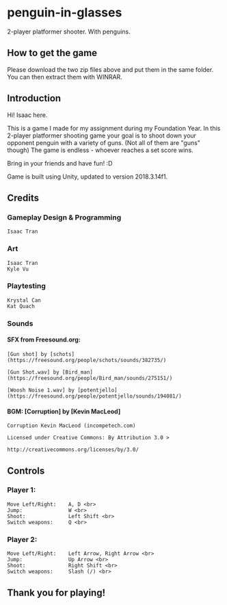 # penguin-in-glasses
2-player platformer shooter. With penguins. 

## How to get the game
Please download the two zip files above and put them in the same folder. You can then extract them with WINRAR.
    
## Introduction
Hi! Isaac here. 

This is a game I made for my assignment during my Foundation Year.
In this 2-player platformer shooting game your goal is to shoot down your opponent penguin
with a variety of guns. (Not all of them are "guns" though)
The game is endless - whoever reaches a set score wins.

Bring in your friends and have fun! :D

Game is built using Unity, updated to version 2018.3.14f1.

## Credits
### Gameplay Design & Programming <br>
    Isaac Tran 

### Art <br>
    Isaac Tran
    Kyle Vu 

### Playtesting <br>
    Krystal Can 
    Kat Quach 

### Sounds <br>

#### SFX from Freesound.org: <br>

    [Gun shot] by [schots] 
    (https://freesound.org/people/schots/sounds/382735/) 

    [Gun Shot.wav] by [Bird_man] 
    (https://freesound.org/people/Bird_man/sounds/275151/) 

    [Woosh Noise 1.wav] by [potentjello] 
    (https://freesound.org/people/potentjello/sounds/194081/) 
    
#### BGM: [Corruption] by [Kevin MacLeod] <br>

    Corruption Kevin MacLeod (incompetech.com) 

    Licensed under Creative Commons: By Attribution 3.0 >

    http://creativecommons.org/licenses/by/3.0/ 

## Controls <br>
### Player 1: <br>
    Move Left/Right: 	A, D <br>
    Jump: 		        W <br>
    Shoot: 		        Left Shift <br>
    Switch weapons: 	Q <br>
### Player 2: <br>
    Move Left/Right: 	Left Arrow, Right Arrow <br>
    Jump: 		        Up Arrow <br>
    Shoot: 		        Right Shift <br>
    Switch weapons: 	Slash (/) <br>

## Thank you for playing!
